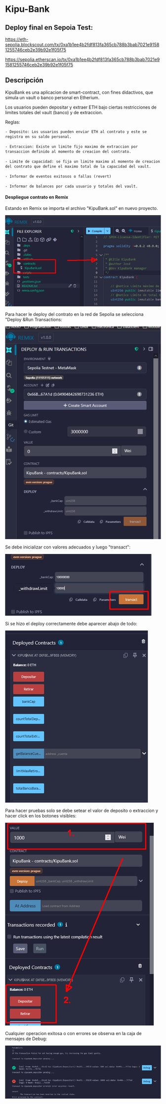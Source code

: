 
# Kipu-Bank



## Deploy final en Sepoia Test:

  

https://eth-sepolia.blockscout.com/tx/0xa1b1ee4b2fdf813fa365cb788b3bab7021e91581255746ceb2e39b92e1f05f75

https://sepolia.etherscan.io/tx/0xa1b1ee4b2fdf813fa365cb788b3bab7021e91581255746ceb2e39b92e1f05f75

## Descripción
KipuBank es una aplicacion de smart-contract, con fines didactivos, que simula un vault o banco personal en Etherium.

Los usuarios pueden depositar y extraer ETH bajo ciertas restricciones de limites totales del vault (banco) y de extraccion.

Reglas:

    - Deposito: Los usuarios pueden enviar ETH al contrato y este se registra en su saldo personal.

    - Extraccion: Existe un limite fijo maximo de extraccion por transaccion definido al momento de creacion del contrato.    

    - Limite de capacidad: se fija un limite maximo al momento de creacion del contrato que define el maximo total de la capacidad del vault.

    - Informar de eventos exitosos o fallas (revert)
    
    - Informar de balances por cada usuario y totales del vault.


#### Despliegue contrato en Remix

Estando en Remix se importa el archivo "KipuBank.sol" en nuevo proyecto.


![](./img/img01.png)

Para hacer le deploy  del contrato  en la red de Sepolia se selecciona "Deploy &Run Transactions:

![](./img/img02.png)

Se debe inicializar con valores adecuados y luego "transact": 

![](./img/img03.png)

Si se hizo el deploy correctamente debe aparecer abajo de todo:

![](./img/img04.png)

Para hacer pruebas solo se debe setear el valor de deposito o extraccion y hacer click en los botones visibles:

![](./img/img05.png)

Cualquier operacion exitosa o con errores se observa en la caja de mensajes de Debug:

![](./img/img06.png)